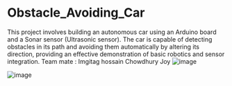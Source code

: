 # Obstacle_Avoiding_Car
This project involves building an autonomous car using an Arduino board and a Sonar sensor (Ultrasonic sensor). The car is capable of detecting obstacles in its path and avoiding them automatically by altering its direction, providing an effective demonstration of basic robotics and sensor integration.
Team mate : Imgitag hossain Chowdhury Joy
![image](https://github.com/user-attachments/assets/a8d1fed7-47e3-4fac-be13-bd6be26e38ac)

![image](https://github.com/user-attachments/assets/61782ec0-dc97-4d5c-b0b6-401667a69dec)


